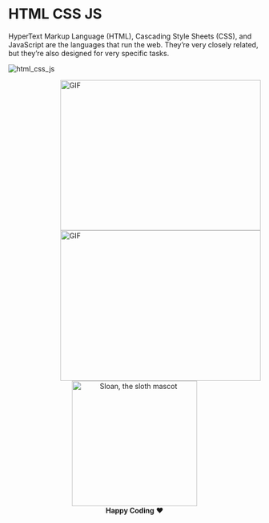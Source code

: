 # HTML CSS JS
HyperText Markup Language (HTML), Cascading Style Sheets (CSS), and JavaScript are the languages that run the web. They’re very closely related, but they’re also designed for very specific tasks.

![html_css_js](https://user-images.githubusercontent.com/68494604/104812003-46375e00-5825-11eb-8723-b6d7b1475442.png)

<img align="right" alt="GIF" src="https://i.imgur.com/OTKgDSt.gif" width="400" height="300" />

<img align="right" alt="GIF" src="https://i.stack.imgur.com/NSHyg.gif" width="400" height="300" />


<p align="center">
  <img alt="Sloan, the sloth mascot" width="250px" src="https://thepracticaldev.s3.amazonaws.com/uploads/user/profile_image/31047/af153cd6-9994-4a68-83f4-8ddf3e13f0bf.jpg">
   <br>
  <strong>Happy Coding</strong> ❤️
</p>
  
